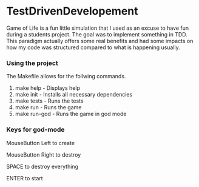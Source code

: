 # TestDrivenDevelopement

Game of Life is a fun little simulation that I used as an excuse to have fun during a students project.
The goal was to implement something in TDD. This paradigm actually offers some real benefits and had some impacts on how my code was structured compared to what is happening usually.

### Using the project

The Makefile allows for the follwing commands.

1. make help      - Displays help
2. make init      - Installs all necessary dependencies
3. make tests     - Runs the tests   
4. make run       - Runs the game
5. make run-god   - Runs the game in god mode

### Keys for god-mode

MouseButton Left to create

MouseButton Right to destroy

SPACE to destroy everything

ENTER to start
